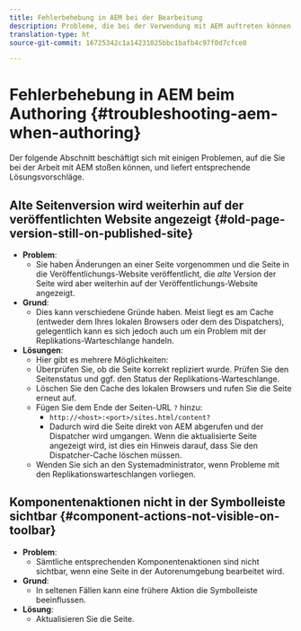 ```yaml
---
title: Fehlerbehebung in AEM bei der Bearbeitung
description: Probleme, die bei der Verwendung mit AEM auftreten können
translation-type: ht
source-git-commit: 16725342c1a14231025bbc1bafb4c97f0d7cfce8

---
```



# Fehlerbehebung in AEM beim Authoring {#troubleshooting-aem-when-authoring}

Der folgende Abschnitt beschäftigt sich mit einigen Problemen, auf die Sie bei der Arbeit mit AEM stoßen können, und liefert entsprechende Lösungsvorschläge.

## Alte Seitenversion wird weiterhin auf der veröffentlichten Website angezeigt {#old-page-version-still-on-published-site}

* **Problem**:
   * Sie haben Änderungen an einer Seite vorgenommen und die Seite in die Veröffentlichungs-Website veröffentlicht, die *alte* Version der Seite wird aber weiterhin auf der Veröffentlichungs-Website angezeigt.
* **Grund**:
   * Dies kann verschiedene Gründe haben. Meist liegt es am Cache (entweder dem Ihres lokalen Browsers oder dem des Dispatchers), gelegentlich kann es sich jedoch auch um ein Problem mit der Replikations-Warteschlange handeln.
* **Lösungen**:
   * Hier gibt es mehrere Möglichkeiten:
   * Überprüfen Sie, ob die Seite korrekt repliziert wurde. Prüfen Sie den Seitenstatus und ggf. den Status der Replikations-Warteschlange.
   * Löschen Sie den Cache des lokalen Browsers und rufen Sie die Seite erneut auf.
   * Fügen Sie dem Ende der Seiten-URL `?` hinzu:
      * `http://<host>:<port>/sites.html/content?`
      * Dadurch wird die Seite direkt von AEM abgerufen und der Dispatcher wird umgangen. Wenn die aktualisierte Seite angezeigt wird, ist dies ein Hinweis darauf, dass Sie den Dispatcher-Cache löschen müssen.
   * Wenden Sie sich an den Systemadministrator, wenn Probleme mit den Replikationswarteschlangen vorliegen.

## Komponentenaktionen nicht in der Symbolleiste sichtbar {#component-actions-not-visible-on-toolbar}

* **Problem**:
   * Sämtliche entsprechenden Komponentenaktionen sind nicht sichtbar, wenn eine Seite in der Autorenumgebung bearbeitet wird. 
* **Grund**:
   * In seltenen Fällen kann eine frühere Aktion die Symbolleiste beeinflussen.
* **Lösung**:
   * Aktualisieren Sie die Seite.

